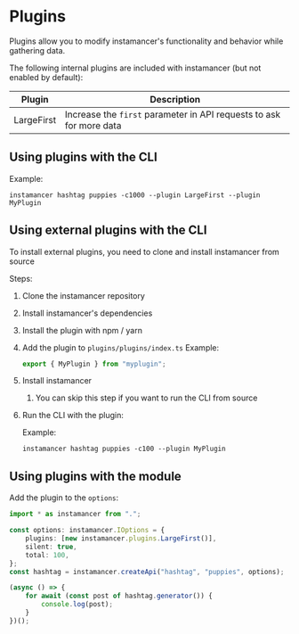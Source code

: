 # Plugins

Plugins allow you to modify instamancer's functionality and behavior while gathering data.

The following internal plugins are included with instamancer (but not enabled by default):

|Plugin|Description|
|------|-----------|
|LargeFirst|Increase the `first` parameter in API requests to ask for more data|

## Using plugins with the CLI

Example:
```
instamancer hashtag puppies -c1000 --plugin LargeFirst --plugin MyPlugin
```

## Using external plugins with the CLI

To install external plugins, you need to clone and install instamancer from source

Steps:

1. Clone the instamancer repository
2. Install instamancer's dependencies
3. Install the plugin with npm / yarn
4. Add the plugin to `plugins/plugins/index.ts`
    Example:
    ```typescript
   export { MyPlugin } from "myplugin";
   ```
5. Install instamancer 
    1. You can skip this step if you want to run the CLI from source
6. Run the CLI with the plugin:
    
    Example:
    ```
   instamancer hashtag puppies -c100 --plugin MyPlugin
   ```

## Using plugins with the module

Add the plugin to the `options`:

```typescript
import * as instamancer from ".";

const options: instamancer.IOptions = {
    plugins: [new instamancer.plugins.LargeFirst()],
    silent: true,
    total: 100,
};
const hashtag = instamancer.createApi("hashtag", "puppies", options);

(async () => {
    for await (const post of hashtag.generator()) {
        console.log(post);
    }
})();

```
